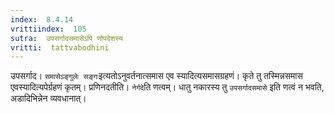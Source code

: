 ```yaml
---
index:  8.4.14
vrittiindex:  105
sutra:  उपसर्गादसमासेऽपि णोपदेशस्य
vritti:  tattvabodhini 
---
```


उपसर्गाद। `समासेऽङ्गुलेः सङ्गः`इत्यतोऽनुवर्तनात्समास एव स्यादित्यसमासग्रहणं। कृते तु तस्मिन्नसमास एवस्यादित्यपेर्ग्रहणं कृतम्। प्रणिनदतीति। `नेर्गदे`ति णत्वम्। धातु नकारस्य तु `उपसर्गादसमासे` इति णत्वं न भवति, अडादिभिन्नेन व्यवधानात्।

